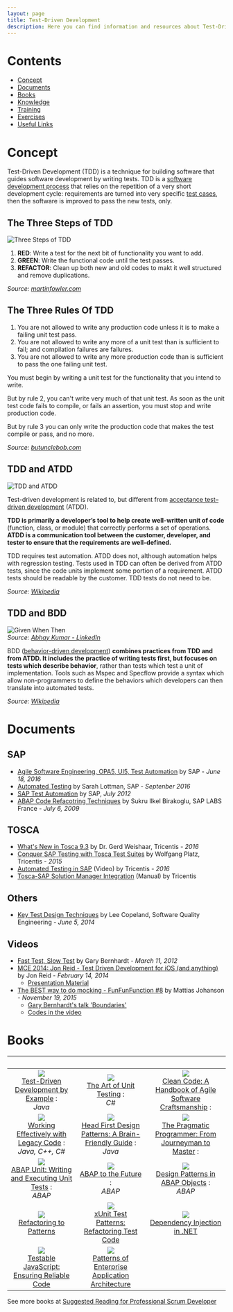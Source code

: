 ```yaml
---
layout: page
title: Test-Driven Development
description: Here you can find information and resources about Test-Driven Development.
---
```


# Contents

- [Concept](#concept)
- [Documents](#documents)
- [Books](#books)
- [Knowledge](knowledge.html)
- [Training](training.html)
- [Exercises](exercises.html)
- [Useful Links](links.html)

# Concept

Test-Driven Development (TDD) is a technique for building software that guides software development by writing tests. TDD is a [software development process](https://en.m.wikipedia.org/wiki/Software_development_process) that relies on the repetition of a very short development cycle: requirements are turned into very specific [test cases](https://en.m.wikipedia.org/wiki/Test_case), then the software is improved to pass the new tests, only.

## The Three Steps of TDD

![Three Steps of TDD](img/three_step_of_tdd.png)  

1. __RED__: Write a test for the next bit of functionality you want to add.
2. __GREEN__: Write the functional code until the test passes.
3. __REFACTOR__: Clean up both new and old codes to makt it well structured and remove duplications.

_Source: [martinfowler.com](http://martinfowler.com/bliki/TestDrivenDevelopment.html)_

## The Three Rules Of TDD

1. You are not allowed to write any production code unless it is to make a failing unit test pass.
2. You are not allowed to write any more of a unit test than is sufficient to fail; and compilation failures are failures.
3. You are not allowed to write any more production code than is sufficient to pass the one failing unit test.

You must begin by writing a unit test for the functionality that you intend to write.

But by rule 2, you can't write very much of that unit test. As soon as the unit test code fails to compile, or fails an assertion, you must stop and write production code.

But by rule 3 you can only write the production code that makes the test compile or pass, and no more.

_Source: [butunclebob.com](http://butunclebob.com/ArticleS.UncleBob.TheThreeRulesOfTdd)_

## TDD and ATDD

![TDD and ATDD](img/atdd_and_tdd.png)

Test-driven development is related to, but different from [acceptance test–driven development](https://en.wikipedia.org/wiki/Acceptance_test%E2%80%93driven_development) (ATDD).

**TDD is primarily a developer’s tool to help create well-written unit of code** (function, class, or module) that correctly performs a set of operations. **ATDD is a communication tool between the customer, developer, and tester to ensure that the requirements are well-defined.**

TDD requires test automation. ATDD does not, although automation helps with regression testing. Tests used in TDD can often be derived from ATDD tests, since the code units implement some portion of a requirement. ATDD tests should be readable by the customer. TDD tests do not need to be.

_Source: [Wikipedia](https://en.wikipedia.org/wiki/Test-driven_development#TDD_and_ATDD)_

## TDD and BDD

![Given When Then](img/given_when_then.jpg)  
_Source: [Abhay Kumar - LinkedIn](https://www.linkedin.com/pulse/behavior-driven-development-tools-java-developers-abhay-kumar)_

BDD ([behavior-driven development](https://en.wikipedia.org/wiki/Behavior-driven_development)) **combines practices from TDD and from ATDD. It includes the practice of writing tests first, but focuses on tests which describe behavior**, rather than tests which test a unit of implementation. Tools such as Mspec and Specflow provide a syntax which allow non-programmers to define the behaviors which developers can then translate into automated tests.

_Source: [Wikipedia](https://en.wikipedia.org/wiki/Test-driven_development#TDD_and_BDD)_

# Documents

## SAP

- [Agile Software Engineering, OPA5, UI5, Test Automation](https://s3-ap-southeast-1.amazonaws.com/pacroy/Agile+Software+Engineering%2C+OPA5%2C+UI5%2C+Automation.pptx) by SAP - *June 18, 2016*
- [Automated Testing](https://s3-ap-southeast-1.amazonaws.com/pacroy/Automated+Testing.pptx) by Sarah Lottman, SAP - *Septenber 2016*
- [SAP Test Automation](https://s3-ap-southeast-1.amazonaws.com/pacroy/SAP+Test+Management.pdf) by SAP, *July 2012*
- [ABAP Code Refacotring Techniques](https://s3-ap-southeast-1.amazonaws.com/pacroy/abap_code_refactoring_techniques.pdf) by Sukru Ilkel Birakoglu, SAP LABS France - *July 6, 2009*

## TOSCA

- [What's New in Tosca 9.3](https://s3-ap-southeast-1.amazonaws.com/pacroy/What%E2%80%99s+New+in+Tosca+9.3.pdf) by Dr. Gerd Weishaar, Tricentis - *2016*
- [Conquer SAP Testing with Tosca Test Suites](https://s3-ap-southeast-1.amazonaws.com/pacroy/SAP+Tricentis+Tosca+-testing.pdf) by Wolfgang Platz, Tricentis - *2015*
- [Automated Testing in SAP](https://vimeo.com/159330942) (Video) by Tricentis - *2016*
- [Tosca-SAP Solution Manager Integration](https://support.tricentis.com/community/manuals_detail.do?lang=en&version=10.0.0&url=sap_solutionmanager/concept.htm) (Manual) by Tricentis

## Others

- [Key Test Design Techniques](https://s3-ap-southeast-1.amazonaws.com/pacroy/Key+Test+Design+Techniques.pdf) by Lee Copeland, Software Quality Engineering - *June 5, 2014*

## Videos
- [Fast Test, Slow Test](https://youtu.be/RAxiiRPHS9k) by Gary Bernhardt - *March 11, 2012*
- [MCE 2014: Jon Reid - Test Driven Development for iOS (and anything)](https://youtu.be/Jzlz3Bx-NzM) by Jon Reid - *February 14, 2014*
  - [Presentation Material](http://qualitycoding.org/files/ControllingDependencies.pdf)
- [The BEST way to do mocking - FunFunFunction #8](https://youtu.be/fgqh-OZjpYY) by Mattias Johanson - *November 19, 2015*
  - [Gary Bernhardt's talk 'Boundaries'](https://www.destroyallsoftware.com/talks/boundaries)
  - [Codes in the video](https://github.com/mpj/workroom-lights-killer)

# Books

| &nbsp; | &nbsp; | &nbsp; |
|:---:|:---:|:---:|
| ![](img/tdd_by_example.jpg)<br />[Test-Driven Development by Example](https://www.amazon.com/Test-Driven-Development-Kent-Beck/dp/0321146530) :<br />_Java_ | ![](img/art_of_unit_testing.jpg)<br />[The Art of Unit Testing](https://www.amazon.com/Art-Unit-Testing-examples/dp/1617290890/) :<br />_C#_ | ![](img/clean_code.jpg)<br />[Clean Code: A Handbook of Agile Software Craftsmanship](https://www.amazon.com/Clean-Code-Handbook-Software-Craftsmanship/dp/0132350882) : |
| ![](img/working_effectively_with_legacy_code.jpg)<br />[Working Effectively with Legacy Code](https://www.amazon.com/Working-Effectively-Legacy-Michael-Feathers/dp/0131177052/) :<br />_Java, C++, C#_ | ![](img/head_first_design_patterns.jpg)<br />[Head First Design Patterns: A Brain-Friendly Guide](https://www.amazon.com/Head-First-Design-Patterns-Brain-Friendly/dp/0596007124) :<br />_Java_ | ![](img/pragmatic_programmer.jpg)<br />[The Pragmatic Programmer: From Journeyman to Master](https://www.amazon.com/Pragmatic-Programmer-Journeyman-Master/dp/020161622X/) : |
|![](img/abap_unit.jpg)<br />[ABAP Unit: Writing and Executing Unit Tests](https://www.sap-press.com/abap-unit-writing-and-executing-unit-tests_4298/) :<br />_ABAP_ | ![](img/abap_to_the_future.jpg)<br />[ABAP to the Future](https://www.sap-press.com/abap-to-the-future_4161/) :<br />_ABAP_ | ![](img/design_patterns_in_abap_objects.jpg)<br />[Design Patterns in ABAP Objects](https://www.sap-press.com/design-patterns-in-abap-objects_4277/) :<br />_ABAP_ |
|![](img/refactoring_to_patterns.jpg)<br />[Refactoring to Patterns](https://www.amazon.com/Refactoring-Patterns-Joshua-Kerievsky/dp/0321213351) | ![](img/xunit_test_patterns.jpg)<br />[xUnit Test Patterns: Refactoring Test Code](https://www.amazon.com/xUnit-Test-Patterns-Refactoring-Code/dp/0131495054/) | ![](img/dependency_injection_dotnet.jpg)<br />[Dependency Injection in .NET](https://www.amazon.com/Dependency-Injection-NET-Mark-Seemann/dp/1935182501/) |
|![](img/testable_javascript.jpg)<br />[Testable JavaScript: Ensuring Reliable Code](https://www.amazon.com/Testable-JavaScript-Ensuring-Reliable-Code/dp/1449323391) |  ![](img/pattern_of_enterprise_application_architecture.jpg)<br />[Patterns of Enterprise Application Architecture](https://www.amazon.com/Patterns-Enterprise-Application-Architecture-Martin/dp/0321127420/) |  |

See more books at [Suggested Reading for Professional Scrum Developer](https://www.scrum.org/resources/suggested-reading-professional-scrum-developer)
